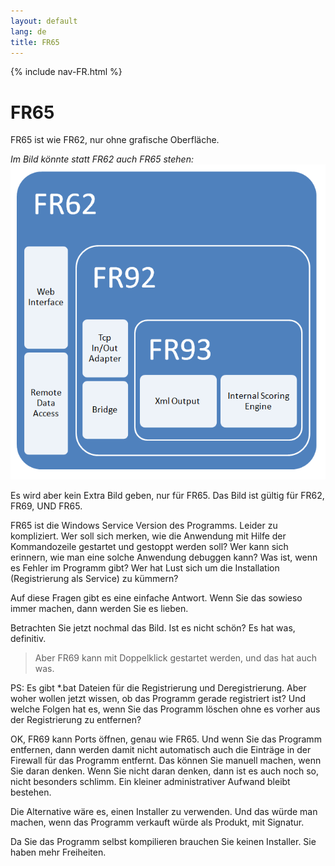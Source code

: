 ```yaml
---
layout: default
lang: de
title: FR65
---
```


{% include nav-FR.html %}

# FR65

FR65 ist wie FR62, nur ohne grafische Oberfläche.

*Im Bild könnte statt FR62 auch FR65 stehen:*<br>
![FR62 Feature Block](../images/FR62-Schachtel.png)

Es wird aber kein Extra Bild geben, nur für FR65. Das Bild ist gültig für FR62, FR69, UND FR65.

FR65 ist die Windows Service Version des Programms.
Leider zu kompliziert.
Wer soll sich merken, wie die Anwendung mit Hilfe der Kommandozeile gestartet und gestoppt werden soll?
Wer kann sich erinnern, wie man eine solche Anwendung debuggen kann?
Was ist, wenn es Fehler im Programm gibt?
Wer hat Lust sich um die Installation (Registrierung als Service) zu kümmern?

Auf diese Fragen gibt es eine einfache Antwort.
Wenn Sie das sowieso immer machen, dann werden Sie es lieben.

Betrachten Sie jetzt nochmal das Bild. Ist es nicht schön? Es hat was, definitiv.

> Aber FR69 kann mit Doppelklick gestartet werden, und das hat auch was.

PS: Es gibt *.bat Dateien für die Registrierung und Deregistrierung.
Aber woher wollen jetzt wissen, ob das Programm gerade registriert ist?
Und welche Folgen hat es, wenn Sie das Programm löschen ohne es vorher aus der Registrierung zu entfernen?

OK, FR69 kann Ports öffnen, genau wie FR65. Und wenn Sie das Programm entfernen, 
dann werden damit nicht automatisch auch die Einträge in der Firewall für das Programm entfernt.
Das können Sie manuell machen, wenn Sie daran denken.
Wenn Sie nicht daran denken, dann ist es auch noch so, nicht besonders schlimm.
Ein kleiner administrativer Aufwand bleibt bestehen.

Die Alternative wäre es, einen Installer zu verwenden.
Und das würde man machen, wenn das Programm verkauft würde als Produkt, mit Signatur.

Da Sie das Programm selbst kompilieren brauchen Sie keinen Installer.
Sie haben mehr Freiheiten.
